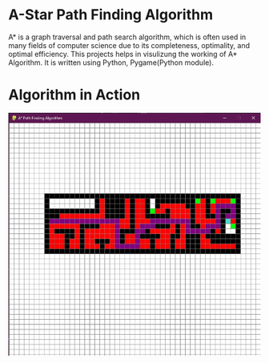# **A-Star Path Finding Algorithm**


 A* is a graph traversal and path search algorithm, which is often used in many fields of computer science due to its completeness, optimality, and optimal efficiency. This projects helps in visulizung the working of A* Algorithm. It is written using Python, Pygame(Python module).

#  **Algorithm in Action**
![](img.jpg)



